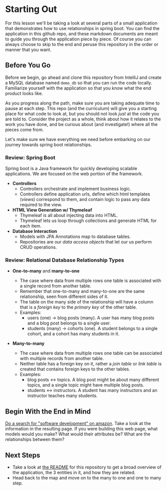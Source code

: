 # Starting Out

For this lesson we'll be taking a look at several parts of a small application that demonstrates how to use relationships in spring boot.
You can find the application in this github repo, and these markdown documents are meant to guide you through the application piece by piece.
Of course you can always choose to skip to the end and peruse this repository in the order or manner that you want.

## Before You Go

Before we begin, go ahead and clone this repository from IntelliJ and create a MySQL database named
`demo_db` so that you can run the code locally. Familiarize yourself with the application so that
you know what the end product looks like.

As you progress along the path, make sure you are taking adequate time to pause at each step. This
repo (and the curriculum) will give you a starting place for what code to look at, but you should
not look *just* at the code you are told to. Consider the project as a whole, think about how it
relates to the work you have done, and be curious about (and investigate!) where all the pieces come from.

Let's make sure we have everything we need before embarking on our journey towards spring boot relationships.

### Review: Spring Boot

Spring boot is a Java framework for quickly developing scalable applications. We are focused on the web portion of the framework.

- **Controllers**
    - Controllers orchestrate and implement business logic.
    - Controllers define application urls, define which html templates (*views*) correspond to them, and contain logic to pass any data required to the view.
- **HTML View Generation w/ Thymeleaf**
    - Thymeleaf is all about injecting data into HTML.
    - Thymeleaf lets us loop through collections and generate HTML for each item.
- **Database Interaction**
    - Models with JPA Annotations map to database tables.
    - Repositories are our *data access objects* that let our us perform CRUD operations.

### Review: Relational Database Relationship Types

- **One-to-many** and **many-to-one**

    - The case where data from multiple rows one table is associated with a single record from another table.
    - Remember that one-to-many and many-to-one are the same relationship, seen from different sides of it.
    - The table on the many side of the relationship will have a column that is a *foreign key* to the *primary key* of the other table.
    - Examples:
        - users (one) -> blog posts (many). A user has many blog posts and a blog post belongs to a single user.
        - students (many) -> cohorts (one). A student belongs to a single cohort, and a cohort has many students in it.

- **Many-to-many**

    - The case where data from multiple rows one table can be associated with multiple records from another table.
    - Neither table has a foreign key on it, rather a *join table* or *link table* is created that contains foreign keys to the other tables.
    - Examples:
        - blog posts <-> topics. A blog post might be about many different topics, and a single topic might have multiple blog posts.
        - students <-> instructors. A student has many instructors and an instructor teaches many students.
        
## Begin With the End in Mind

[Do a search for "software development" on amazon](https://smile.amazon.com/s?k=software+development).
Take a look at the information in the resulting page. If you were building this web page, what
models would you make? What would their attributes be? What are the relationships between them?

## Next Steps

- Take a look at [the README](https://github.com/zgulde/spring-boot-relationships-demo/blob/main/readme.md) for this repository to get a broad overview of the application, the 3 entities in it, and how they are related.
- Head back to the map and move on to the many to one and one to many step.
